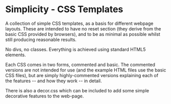 # Simplicity - CSS Templates

A collection of simple CSS templates, as a basis for different webpage
layouts. These are intended to have no reset section (they derive from the
basic CSS provided by browsers), and to be as minimal as possible whilst still
producing reasonable results.

No divs, no classes. Everything is achieved using standard HTML5 elements.

Each CSS comes in two forms, commented and basic. The commented versions are
not intended for use (and the example HTML files use the basic CSS files), but
are simply highly-commented versions explaining each of the features -- and
how they work -- in detail.

There is also a decor.css which can be included to add some simple decorative
features to the web-page.
